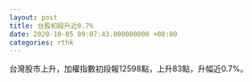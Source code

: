 ```yaml
---
layout: post
title: 台股初段升近0.7%
date: 2020-10-05 09:07:43.000000000 +08:00
categories: rthk
---
```


台灣股市上升，加權指數初段報12598點，上升83點，升幅近0.7%。
